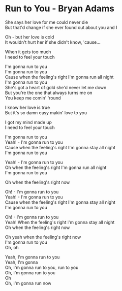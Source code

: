 # Run to You - Bryan Adams

She says her love for me could never die \
But that'd change if she ever found out about you and I

Oh - but her love is cold \
It wouldn't hurt her if she didn't know, 'cause...

When it gets too much \
I need to feel your touch 

I'm gonna run to you \
I'm gonna run to you \
Cause when the feeling's right I'm gonna run all night \
I'm gonna run to you \
She's got a heart of gold she'd never let me down \
But you're the one that always turns me on \
You keep me comin' 'round 

I know her love is true \
But it's so damn easy makin' love to you 

I got my mind made up \
I need to feel your touch 

I'm gonna run to you \
Yeah! - I'm gonna run to you\
Cause when the feeling's right I'm gonna stay all night \
I'm gonna run to you 

Yeah! - I'm gonna run to you\
Oh when the feeling's right I'm gonna run all night \
I'm gonna run to you

Oh when the feeling's right now

Oh! - I'm gonna run to you\
Yeah! - I'm gonna run to you\
Cause when the feeling's right I'm gonna stay all night \
I'm gonna run to you

Oh! - I'm gonna run to you\
Yeah! When the feeling's right I'm gonna stay all night \
Oh when the feeling's right now

Oh yeah when the feeling's right now\
I'm gonna run to you\
Oh, oh

Yeah, I'm gonna run to you\
Yeah, I'm gonna \
Oh, I'm gonna run to you, run to you\
Oh, I'm gonna run to you\
Oh\
Oh, I'm gonna run now